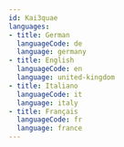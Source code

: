 ```yaml
---
id: Kai3quae
languages:
- title: German
  languageCode: de
  language: germany
- title: English
  languageCode: en
  language: united-kingdom
- title: Italiano
  languageCode: it
  language: italy
- title: Français
  languageCode: fr
  language: france
---
```

